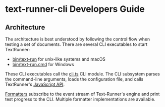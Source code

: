 # text-runner-cli Developers Guide

## Architecture

The architecture is best understood by following the control flow when testing a
set of documents. There are several CLI executables to start TextRunner:

- [bin/text-run](bin/text-run) for unix-like systems and macOS
- [bin/text-run.cmd](bin/text-run.cmd) for Windows

These CLI executables call the [cli.ts](src/cli.ts) CLI module. The CLI
subsystem parses the command-line arguments, loads the configuration file, and
calls TextRunner's [JavaScript API](../text-runner-core/).

[Formatters](src/formatters/formatter.ts) subscribe to the event stream of
Text-Runner's engine and print test progress to the CLI. Multiple formatter
implementations are available.
